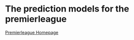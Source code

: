 # The prediction models for the premierleague

[Premierleague Homepage](https://www.premierleague.com)

